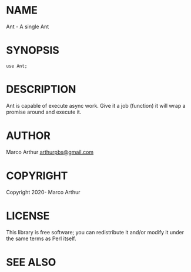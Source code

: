# NAME

Ant - A single Ant

# SYNOPSIS

    use Ant;

# DESCRIPTION

Ant is capable of execute async work. Give it a job (function) it will wrap a
promise around and execute it.

# AUTHOR

Marco Arthur <arthurpbs@gmail.com>

# COPYRIGHT

Copyright 2020- Marco Arthur

# LICENSE

This library is free software; you can redistribute it and/or modify
it under the same terms as Perl itself.

# SEE ALSO
